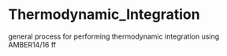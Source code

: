 # Thermodynamic_Integration
general process for performing thermodynamic integration using AMBER14/16 ff
